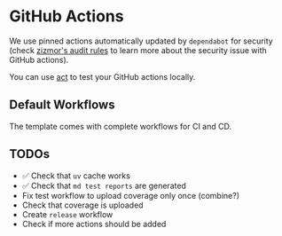 # GitHub Actions

We use pinned actions automatically updated by `dependabot` for security (check [zizmor's audit rules](https://docs.zizmor.sh/audits/) to learn more about the security issue with GitHub actions).

You can use [act](https://github.com/nektos/act) to test your GitHub actions locally.

## Default Workflows

The template comes with complete workflows for CI and CD.

## TODOs

- ✅ Check that `uv` cache works
- ✅ Check that `md test reports` are generated
- Fix test workflow to upload coverage only once (combine?)
- Check that coverage is uploaded
- Create `release` workflow
- Check if more actions should be added
